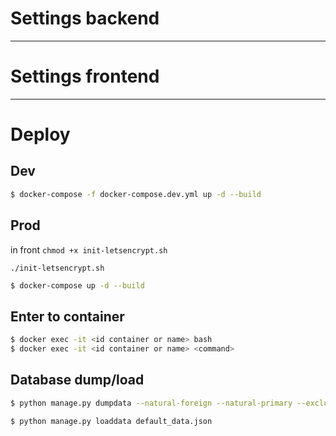 # Settings backend
------------------



# Settings frontend
----------

# Deploy

## Dev

```sh
$ docker-compose -f docker-compose.dev.yml up -d --build
```

## Prod
in front
`chmod +x init-letsencrypt.sh`

`./init-letsencrypt.sh`




```sh
$ docker-compose up -d --build
```
## Enter to container
```sh
$ docker exec -it <id container or name> bash
$ docker exec -it <id container or name> <command>
```
## Database dump/load
```sh
$ python manage.py dumpdata --natural-foreign --natural-primary --exclude=contenttypes --exclude=auth.Permission --exclude=admin.logentry --exclude=sessions.session --indent 4 > default_data.json

$ python manage.py loaddata default_data.json
```
